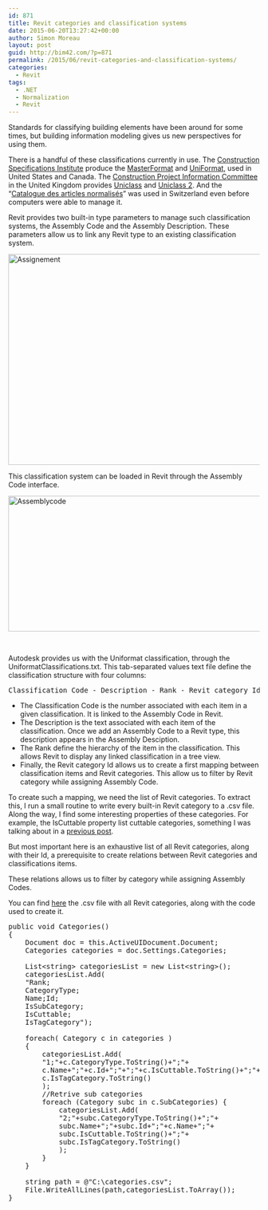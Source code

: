 ```yaml
---
id: 871
title: Revit categories and classification systems
date: 2015-06-20T13:27:42+00:00
author: Simon Moreau
layout: post
guid: http://bim42.com/?p=871
permalink: /2015/06/revit-categories-and-classification-systems/
categories:
  - Revit
tags:
  - .NET
  - Normalization
  - Revit
---
```

Standards for classifying building elements have been around for some times, but building information modeling gives us new perspectives for using them.

There is a handful of these classifications currently in use. The [Construction Specifications Institute](http://www.csinet.org/) produce the [MasterFormat](https://en.wikipedia.org/wiki/MasterFormat) and [UniFormat](https://en.wikipedia.org/wiki/Uniformat), used in United States and Canada. The [Construction Project Information Committee](http://www.cpic.org.uk/) in the United Kingdom provides [Uniclass](https://en.wikipedia.org/wiki/Uniclass) and [Uniclass 2](https://en.wikipedia.org/wiki/Uniclass). And the &#8220;[Catalogue des articles normalisés](http://www.crb.ch/crbOnline/fr/CRB-Standards/Normpositionen/Katalog.html)&#8221; was used in Switzerland even before computers were able to manage it.

Revit provides two built-in type parameters to manage such classification systems, the Assembly Code and the Assembly Description. These parameters allow us to link any Revit type to an existing classification system.

[<img class="aligncenter size-full wp-image-873" src="http://bim42.com/wp-content/uploads/2015/06/Assignement.jpg" alt="Assignement" width="800" height="423" srcset="https://bim42.com/wp-content/uploads/2015/06/Assignement.jpg 800w, https://bim42.com/wp-content/uploads/2015/06/Assignement-300x159.jpg 300w, https://bim42.com/wp-content/uploads/2015/06/Assignement-500x264.jpg 500w" sizes="(max-width: 800px) 100vw, 800px" />](http://bim42.com/wp-content/uploads/2015/06/Assignement.jpg)

This classification system can be loaded in Revit through the Assembly Code interface.

[<img class="aligncenter size-full wp-image-872" src="http://bim42.com/wp-content/uploads/2015/06/Assemblycode.jpg" alt="Assemblycode" width="526" height="272" srcset="https://bim42.com/wp-content/uploads/2015/06/Assemblycode.jpg 526w, https://bim42.com/wp-content/uploads/2015/06/Assemblycode-300x155.jpg 300w, https://bim42.com/wp-content/uploads/2015/06/Assemblycode-500x259.jpg 500w" sizes="(max-width: 526px) 100vw, 526px" />](http://bim42.com/wp-content/uploads/2015/06/Assemblycode.jpg)

&nbsp;

Autodesk provides us with the Uniformat classification, through the UniformatClassifications.txt. This tab-separated values text file define the classification structure with four columns:

<pre>Classification Code - Description - Rank - Revit category Id</pre>

  * The Classification Code is the number associated with each item in a given classification. It is linked to the Assembly Code in Revit.
  * The Description is the text associated with each item of the classification. Once we add an Assembly Code to a Revit type, this description appears in the Assembly Desciption.
  * The Rank define the hierarchy of the item in the classification. This allows Revit to display any linked classification in a tree view.
  * Finally, the Revit category Id allows us to create a first mapping between classification items and Revit categories. This allow us to filter by Revit category while assigning Assembly Code.

To create such a mapping, we need the list of Revit categories. To extract this, I run a small routine to write every built-in Revit category to a .csv file. Along the way, I find some interesting properties of these categories. For example, the IsCuttable property list cuttable categories, something I was talking about in a [previous post](http://bim42.com/2014/06/understanding-view-range/).

But most important here is an exhaustive list of all Revit categories, along with their Id, a prerequisite to create relations between Revit categories and classifications items.

These relations allows us to filter by category while assigning Assembly Codes.

You can find [here](http://bim42.com/wp-content/uploads/2015/06/categories.csv) the .csv file with all Revit categories, along with the code used to create it.

<pre class="brush: csharp; title: ; notranslate" title="">public void Categories()
{
	Document doc = this.ActiveUIDocument.Document;
	Categories categories = doc.Settings.Categories;
	
	List&lt;string&gt; categoriesList = new List&lt;string&gt;();
	categoriesList.Add(
	"Rank;
	CategoryType;
	Name;Id;
	IsSubCategory;
	IsCuttable;
	IsTagCategory");
	
	foreach( Category c in categories )
	{
		categoriesList.Add(
		"1;"+c.CategoryType.ToString()+";"+
		c.Name+";"+c.Id+";"+";"+c.IsCuttable.ToString()+";"+
		c.IsTagCategory.ToString()
		);
		//Retrive sub categories
		foreach (Category subc in c.SubCategories) {
			categoriesList.Add(
			"2;"+subc.CategoryType.ToString()+";"+
			subc.Name+";"+subc.Id+";"+c.Name+";"+
			subc.IsCuttable.ToString()+";"+
			subc.IsTagCategory.ToString()
			);
		}
	}
	
	string path = @"C:\categories.csv";
	File.WriteAllLines(path,categoriesList.ToArray());
}
</pre>
